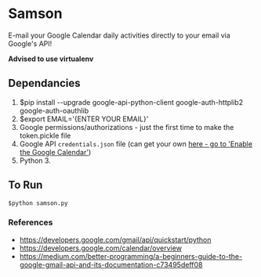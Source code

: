 # Samson
E-mail your Google Calendar daily activities directly to your email via Google's API!

**Advised to use virtualenv**

## Dependancies

1. $pip install --upgrade google-api-python-client google-auth-httplib2 google-auth-oauthlib
2. $export EMAIL='{ENTER YOUR EMAIL}'
3. Google permissions/authorizations - just the first time to make the token.pickle file
4. Google API `credentials.json` file (can get your own [here - go to 'Enable the Google Calendar'](https://developers.google.com/calendar/quickstart/python))
5. Python 3.

## To Run

`$python samson.py`

### References

* https://developers.google.com/gmail/api/quickstart/python
* https://developers.google.com/calendar/overview
* https://medium.com/better-programming/a-beginners-guide-to-the-google-gmail-api-and-its-documentation-c73495deff08
